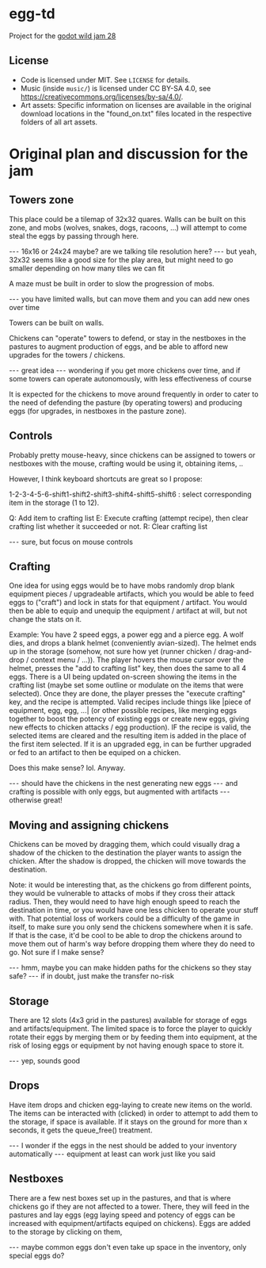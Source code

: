 # egg-td
Project for the [godot wild jam 28](https://itch.io/jam/godot-wild-jam-28)

## License
* Code is licensed under MIT. See `LICENSE` for details.
* Music (inside `music/`) is licensed under CC BY-SA 4.0, see https://creativecommons.org/licenses/by-sa/4.0/.
* Art assets: Specific information on licenses are available in the original download locations in the "found_on.txt" files located in the respective folders of all art assets.

# Original plan and discussion for the jam
## Towers zone
This place could be a tilemap of 32x32 quares. Walls can be built on this zone, and mobs (wolves, snakes, dogs, racoons, ...) will attempt to come steal the eggs by passing through here.

--⁃ 16x16 or 24x24 maybe? are we talking tile resolution here?
--⁃	but yeah, 32x32 seems like a good size for the play area, but might need to go smaller depending on how many tiles we can fit

A maze must be built in order to slow the progression of mobs.

--⁃	you have limited walls, but can move them and you can add new ones over time

Towers can be built on walls.



Chickens can "operate" towers to defend, or stay in the nestboxes in the pastures to augment production of eggs, and be able to afford new upgrades for the towers / chickens.

--⁃	great idea
--⁃	wondering if you get more chickens over time, and if some towers can operate autonomously, with less effectiveness of course

It is expected for the chickens to move around frequently in order to cater to the need of defending the pasture (by operating towers) and producing eggs (for upgrades, in nestboxes in the pasture zone).

## Controls
Probably pretty mouse-heavy, since chickens can be assigned to towers or nestboxes with the mouse, crafting would be using it, obtaining items, ..

However, I think keyboard shortcuts are great so I propose:

1-2-3-4-5-6-shift1-shift2-shift3-shift4-shift5-shift6 : select corresponding item in the storage (1 to 12).

Q: Add item to crafting list
E: Execute crafting (attempt recipe), then clear crafting list whether it succeeded or not.
R: Clear crafting list

--⁃	sure, but focus on mouse controls

## Crafting
One idea for using eggs would be to have mobs randomly drop blank equipment pieces / upgradeable artifacts, which you would be able to feed eggs to ("craft") and lock in stats for that equipment / artifact. You would then be able to equip and unequip the equipment / artifact at will, but not change the stats on it.

Example: You have 2 speed eggs, a power egg and a pierce egg.
A wolf dies, and drops a blank helmet (conveniently avian-sized).
The helmet ends up in the storage (somehow, not sure how yet (runner chicken / drag-and-drop / context menu / ...)).
The player hovers the mouse cursor over the helmet, presses the "add to crafting list" key, then does the same to all 4 eggs. 
There is a UI being updated on-screen showing the items in the crafting list (maybe set some outline or modulate on the items that were selected).
Once they are done, the player presses the "execute crafting" key, and the recipe is attempted. Valid recipes include things like |piece of equipment, egg, egg, ...|  (or other possible recipes, like merging eggs together to boost the potency of existing eggs or create new eggs, giving new effects to chicken attacks / egg production).
IF the recipe is valid, the selected items are cleared and the resulting item is added in the place of the first item selected. 
If it is an upgraded egg, in can be further upgraded or fed to an artifact to then be equiped on a chicken.

Does this make sense? lol. Anyway.

--⁃	should have the chickens in the nest generating new eggs
--⁃	and crafting is possible with only eggs, but augmented with artifacts
--⁃	otherwise great!


## Moving and assigning chickens
Chickens can be moved by dragging them, which could visually drag a shadow of the chicken to the destination the player wants to assign the chicken. After the shadow is dropped, the chicken will move towards the destination.

Note: it would be interesting that, as the chickens go from different points, they would be vulnerable to attacks of mobs if they cross their attack radius. Then, they would need to have high enough speed to reach the destination in time, or you would have one less chicken to operate your stuff with. That potential loss of workers could be a difficulty of the game in itself, to make sure you only send the chickens somewhere when it is safe. If that is the case, it'd be cool to be able to drop the chickens around to move them out of harm's way before dropping them where they do need to go. Not sure if I make sense?

--⁃	hmm, maybe you can make hidden paths for the chickens so they stay safe?
--⁃	if in doubt, just make the transfer no-risk

## Storage
There are 12 slots (4x3 grid in the pastures) available for storage of eggs and artifacts/equipment. The limited space is to force the player to quickly rotate their eggs by merging them or by feeding them into equipment, at the risk of losing eggs or equipment by not having enough space to store it.

--⁃	yep, sounds good

## Drops
Have item drops and chicken egg-laying to create new items on the world. The items can be interacted with (clicked) in order to attempt to add them to the storage, if space is available. If it stays on the ground for more than x seconds, it gets the queue_free() treatment.

--⁃	I wonder if the eggs in the nest should be added to your inventory automatically
--⁃	equipment at least can work just like you said

## Nestboxes
There are a few nest boxes set up in the pastures, and that is where chickens go if they are not affected to a tower. There, they will feed in the pastures and lay eggs (egg laying speed and potency of eggs can be increased with equipment/artifacts equiped on chickens). Eggs are added to the storage by clicking on them, 

--⁃	maybe common eggs don't even take up space in the inventory, only special eggs do?
